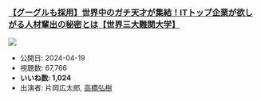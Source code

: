### [【グーグルも採用】世界中のガチ天才が集結！ITトップ企業が欲しがる人材輩出の秘密とは【世界三大難関大学】](https://www.youtube.com/watch?v=CHyGgIlDdJ8)
[![](https://img.youtube.com/vi/CHyGgIlDdJ8/sddefault.jpg)](https://www.youtube.com/watch?v=CHyGgIlDdJ8)
-   公開日: 2024-04-19
-   視聴数: 67,766
-   **いいね数: 1,024**
-   出演者: 片岡広太郎, [高橋弘樹](/rehacq_fan/people/高橋弘樹 "wikilink")

